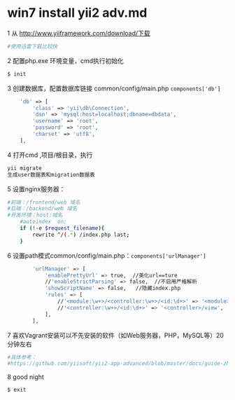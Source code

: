 win7 install yii2 adv.md
===================================

1 从  http://www.yiiframework.com/download/下载

```bash
#使用迅雷下载比较快
```

2 配置php.exe 环境变量，cmd执行初始化

```bash
$ init
```

3 创建数据库，配置数据库链接 common/config/main.php  `components['db'] `

```php
	'db' => [
		'class' => 'yii\db\Connection',
		'dsn' => 'mysql:host=localhost;dbname=dbdata',
		'username' => 'root',
		'password' => 'root',
		'charset' => 'utf8',
	],
```

4 打开cmd ,项目/根目录，执行 

```bash
yii migrate
生成user数据表和migration数据表
```

5 设置nginx服务器：

```bash
#前端：/frontend/web 域名
#后端：/backend/web 域名
#开发环境：host:域名
	#autoindex  on;
	if (!-e $request_filename){
		rewrite ^/(.*) /index.php last;
	}
```

6 设置path模式common/config/main.php：`components['urlManager'] `

```bash
        'urlManager' => [
            'enablePrettyUrl' => true,  //美化url==ture
            //'enableStrictParsing' => false,  //不启用严格解析
            'showScriptName' => false,   //隐藏index.php
            'rules' => [
                //'<module:\w+>/<controller:\w+>/<id:\d+>' => '<module>/<controller>/view',
                //'<controller:\w+>/<id:\d+>' => '<controller>/view',
            ],
        ],
```

7 喜欢Vagrant安装可以不先安装的软件（如Web服务器，PHP，MySQL等）20分钟左右

```bash
#具体参考：
#https://github.com/yiisoft/yii2-app-advanced/blob/master/docs/guide-zh-CN/start-installation.md
```

8 good night

```bash
$ exit
```